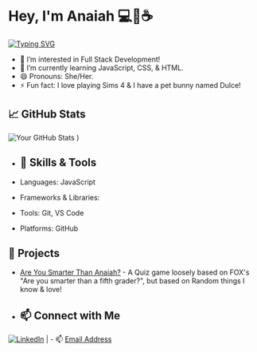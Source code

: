 # Hey, I'm Anaiah 💻💖☕
[![Typing SVG](https://readme-typing-svg.herokuapp.com?font=comfortaa&color=016EEA&size=24&width=500&lines=Aspiring+Software+Engineer;Sims+4+Lover;Matcha+Addict;Front-End+Enthusiast)](https://git.io/typing-svg)

- 👀 I’m interested in Full Stack Development!
- 🌱 I’m currently learning JavaScript, CSS, & HTML.
- 😄 Pronouns: She/Her.
- ⚡ Fun fact: I love playing Sims 4 & I have a pet bunny named Dulce!

## 📈 GitHub Stats

![Your GitHub Stats](https://github-readme-stats.vercel.app/api?username=Anaiahm&show_icons=true&theme=radical)
)


- ## 🔧 Skills & Tools

- Languages: JavaScript
- Frameworks & Libraries: 
- Tools: Git, VS Code
- Platforms: GitHub

## 🚀 Projects

- [Are You Smarter Than Anaiah?](https://anaiahm.github.io/Are-You-Smarter-Than-Anaiah-Quiz-Game/) - A Quiz game loosely based on FOX's "Are you smarter than a fifth grader?", but based on Random things I know & love!

- ## 📫 Connect with Me

[![LinkedIn](https://img.shields.io/badge/LinkedIn-Profile-blue?style=flat-square&logo=linkedin&logoColor=white)](https://www.linkedin.com/in/anaiah-maddox/)  | - 📫 [Email Address](mailto:anaiahmaddox@gmail.com)

<!---
Anaiahm/Anaiahm is a ✨ special ✨ repository because its `README.md` (this file) appears on your GitHub profile.
You can click the Preview link to take a look at your changes.
- 💞️ I’m looking to collaborate on ...
- 📫 How to reach me ... 
[Website](your-website-url)
<!---
